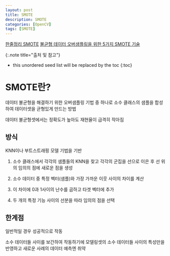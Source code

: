 ```yaml
---
layout: post
title: SMOTE
description: SMOTE
categories: [OpenCV]
tags: [SMOTE]
---
```

[한줄정리 SMOTE](https://nanunzoey.tistory.com/entry/%ED%95%9C-%EC%A4%84-%EC%A0%95%EB%A6%AC-SMOTE)
[불균형 데이터 오버샘플링을 위한 5가지 SMOTE 기술](https://towardsdatascience.com/5-smote-techniques-for-oversampling-your-imbalance-data-b8155bdbe2b5/)

{:.note title="출처 및 참고"}

* this unordered seed list will be replaced by the toc
{:toc}

# SMOTE란?
데이터 불균형을 해결하기 위한 오버샘플링 기법 중 하나로 소수 클래스의 샘플을 합성하여 데이터셋을 균형있게 만드는 방법

데이터 불균형셋에서는 정확도가 높아도 재현율이 급격히 작아짐

## 방식
KNN이나 부트스트래핑 모델 기법을 기반

1. 소수 클래스에서 각각의 샘플들의 KNN을 찾고 각각의 군집을 선으로 이은 후 선 위의 임의의 점에 새로운 점을 생성

2. 소수 데이터 중 특정 벡터(샘플)와 가장 가까운 이웃 사이의 차이를 계산

3. 이 차이에 0과 1사이의 난수를 곱하고 타겟 벡터에 추가

4. 두 개의 특정 기능 사이의 선분을 따라 임의의 점을 선택

## 한계점
일반적일 경우 성공적으로 작동

소수 데이터들 사이를 보간하여 작동하기에 모델링셋의 소수 데이터들 사이의 특성만을 반영하고 새로운 사례의 데이터 예측엔 취약